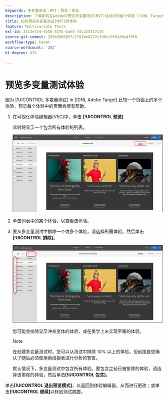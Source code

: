 ```yaml
---
keywords: 多变量测试；MVT；预览；体验
description: 了解如何在Adobe中预览多变量测试(MVT)活动中的每个体验 [!DNL Target] 使用可视化体验编辑器(VEC)。
title: 如何预览多变量测试(MVT)的体验
feature: Multivariate Tests
exl-id: 33c3ef24-eb58-437b-bae5-fdca25317c25
source-git-commit: 293b2869957c2781be8272cfd0cc9f82d8e4f0f0
workflow-type: tm+mt
source-wordcount: '202'
ht-degree: 67%

---
```


# 预览多变量测试体验

因为 [!UICONTROL 多变量测试] in [!DNL Adobe Target] 比较一个页面上的多个体验，预览每个体验中的页面会很有帮助。

1. 在可视化体验编辑器(VEC)中，单击 **[!UICONTROL 预览]**.

   此时将显示一个包含所有体验的列表。

   ![预览图像](assets/preview.png)

1. 单击列表中的某个体验，以查看该体验。

1. 要从多变量测试中排除一个或多个体验，请选择所需体验，然后单击&#x200B;**[!UICONTROL 排除]**。

   ![排除体验](/help/main/c-activities/c-multivariate-testing/t-create-multivariate-test/assets/preview-mvt-exclude.png)

   您可能会排除显示冲突变体的体验，或在美学上未实现平衡的体验。

   >[!NOTE]
   >
   >在创建多变量测试时，您可以从测试中排除 10% 以上的体验，但前提是您确认了随后必须使用离线报表进行分析的警告。

   默认情况下，多变量测试中包含所有体验。要包含之前已被排除的体验，请选择该排除的体验，然后单击&#x200B;**[!UICONTROL 包含]**。

单击&#x200B;**[!UICONTROL 退出预览模式]**，以返回到体验编辑器，从而进行更改；或单击&#x200B;**[!UICONTROL 继续]**&#x200B;以转到测试摘要。
